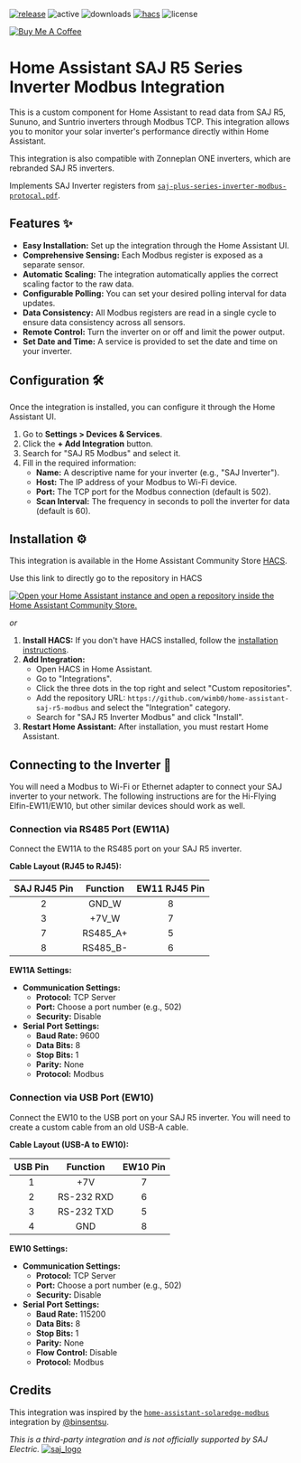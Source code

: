 [![release][release-badge]][release-url]
![active][active-badge]
![downloads][downloads-badge]
[![hacs][hacs-badge]][hacs-url]
![license][lic-badge]


<a href="https://buymeacoffee.com/wimbo" target="_blank"><img src="https://www.buymeacoffee.com/assets/img/custom_images/white_img.png" alt="Buy Me A Coffee" style="height: auto !important;width: auto !important;" ></a>

# Home Assistant SAJ R5 Series Inverter Modbus Integration

This is a custom component for Home Assistant to read data from SAJ R5, Sununo, and Suntrio inverters through Modbus TCP.
This integration allows you to monitor your solar inverter's performance directly within Home Assistant.

This integration is also compatible with Zonneplan ONE inverters, which are rebranded SAJ R5 inverters.


Implements SAJ Inverter registers from [`saj-plus-series-inverter-modbus-protocal.pdf`](https://github.com/wimb0/home-assistant-saj-r5-modbus/blob/main/saj-plus-series-inverter-modbus-protocal.pdf).


## Features ✨

* **Easy Installation:** Set up the integration through the Home Assistant UI.
* **Comprehensive Sensing:** Each Modbus register is exposed as a separate sensor.
* **Automatic Scaling:** The integration automatically applies the correct scaling factor to the raw data.
* **Configurable Polling:** You can set your desired polling interval for data updates.
* **Data Consistency:** All Modbus registers are read in a single cycle to ensure data consistency across all sensors.
* **Remote Control:** Turn the inverter on or off and limit the power output.
* **Set Date and Time:** A service is provided to set the date and time on your inverter.


## Configuration 🛠️

Once the integration is installed, you can configure it through the Home Assistant UI.

1.  Go to **Settings > Devices & Services**.
2.  Click the **+ Add Integration** button.
3.  Search for "SAJ R5 Modbus" and select it.
4.  Fill in the required information:
    * **Name:** A descriptive name for your inverter (e.g., "SAJ Inverter").
    * **Host:** The IP address of your Modbus to Wi-Fi device.
    * **Port:** The TCP port for the Modbus connection (default is 502).
    * **Scan Interval:** The frequency in seconds to poll the inverter for data (default is 60).


## Installation ⚙️

This integration is available in the Home Assistant Community Store [HACS][hacs].

Use this link to directly go to the repository in HACS

[![Open your Home Assistant instance and open a repository inside the Home Assistant Community Store.](https://my.home-assistant.io/badges/hacs_repository.svg)](https://my.home-assistant.io/redirect/hacs_repository/?owner=wimb0&repository=home-assistant-saj-r5-modbus)

_or_

1.  **Install HACS:** If you don't have HACS installed, follow the [installation instructions](https://hacs.xyz/docs/setup/download).
2.  **Add Integration:**
    * Open HACS in Home Assistant.
    * Go to "Integrations".
    * Click the three dots in the top right and select "Custom repositories".
    * Add the repository URL: `https://github.com/wimb0/home-assistant-saj-r5-modbus` and select the "Integration" category.
    * Search for "SAJ R5 Inverter Modbus" and click "Install".
3.  **Restart Home Assistant:** After installation, you must restart Home Assistant.



## Connecting to the Inverter 🔌
You will need a Modbus to Wi-Fi or Ethernet adapter to connect your SAJ inverter to your network.
The following instructions are for the Hi-Flying Elfin-EW11/EW10, but other similar devices should work as well.

### Connection via RS485 Port (EW11A)

Connect the EW11A to the RS485 port on your SAJ R5 inverter.

**Cable Layout (RJ45 to RJ45):**

| SAJ RJ45 Pin | Function | EW11 RJ45 Pin |
| :---: | :---: | :---: |
| 2 | GND\_W | 8 |
| 3 | +7V\_W | 7 |
| 7 | RS485\_A+ | 5 |
| 8 | RS485\_B- | 6 |

**EW11A Settings:**

* **Communication Settings:**
    * **Protocol:** TCP Server
    * **Port:** Choose a port number (e.g., 502)
    * **Security:** Disable
* **Serial Port Settings:**
    * **Baud Rate:** 9600
    * **Data Bits:** 8
    * **Stop Bits:** 1
    * **Parity:** None
    * **Protocol:** Modbus


### Connection via USB Port (EW10)

Connect the EW10 to the USB port on your SAJ R5 inverter. You will need to create a custom cable from an old USB-A cable.

**Cable Layout (USB-A to EW10):**

| USB Pin | Function | EW10 Pin |
| :---: | :---: | :---: |
| 1 | +7V | 7 |
| 2 | RS-232 RXD | 6 |
| 3 | RS-232 TXD | 5 |
| 4 | GND | 8 |

**EW10 Settings:**

* **Communication Settings:**
    * **Protocol:** TCP Server
    * **Port:** Choose a port number (e.g., 502)
    * **Security:** Disable
* **Serial Port Settings:**
    * **Baud Rate:** 115200
    * **Data Bits:** 8
    * **Stop Bits:** 1
    * **Parity:** None
    * **Flow Control:** Disable
    * **Protocol:** Modbus

 ##  Credits

 This integration was inspired by the [`home-assistant-solaredge-modbus`](https://github.com/binsentsu/home-assistant-solaredge-modbus) integration by [@binsentsu](https://github.com/binsentsu).


_This is a third-party integration and is not officially supported by SAJ Electric._
[![saj_logo](https://github.com/wimb0/home-assistant-saj-r5-modbus/blob/main/images/saj_modbus/logo.png)](https://www.saj-electric.com/)

<!-- Badges -->
[hacs-url]: https://github.com/hacs/integration
[hacs-badge]: https://img.shields.io/badge/hacs-default-orange.svg?style=for-the-badge
[release-badge]: https://img.shields.io/github/v/release/wimb0/home-assistant-saj-r5-modbus?style=for-the-badge
[downloads-badge]: https://img.shields.io/github/downloads/wimb0/home-assistant-saj-r5-modbus/total?style=for-the-badge
[active-badge]: https://badge.t-haber.de/badge/saj_modbus?kill_cache=1
[lic-badge]: https://img.shields.io/github/license/wimb0/home-assistant-saj-r5-modbus?style=for-the-badge

<!-- References -->

[home-assistant]: https://www.home-assistant.io/
[hacs]: https://hacs.xyz
[release-url]: https://github.com/wimb0/home-assistant-saj-r5-modbus/releases
